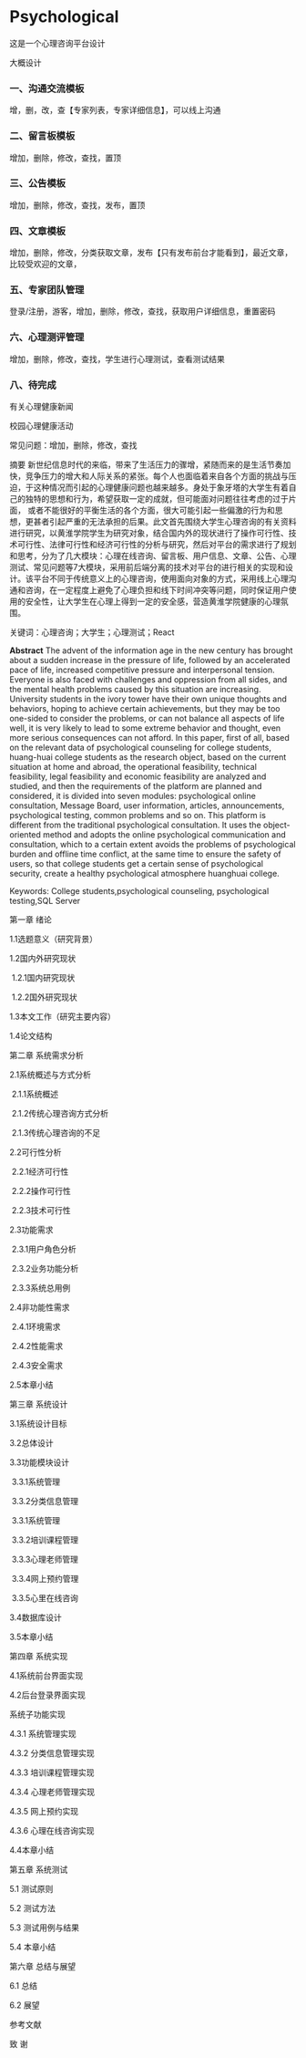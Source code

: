 # Psychological
这是一个心理咨询平台设计

大概设计

### 一、沟通交流模板

增，删，改，查【专家列表，专家详细信息】，可以线上沟通

### 二、留言板模板

增加，删除，修改，查找，置顶

### 三、公告模板

增加，删除，修改，查找，发布，置顶

### 四、文章模板

增加，删除，修改，分类获取文章，发布【只有发布前台才能看到】，最近文章，比较受欢迎的文章，

### 五、专家团队管理

登录/注册，游客，增加，删除，修改，查找，获取用户详细信息，重置密码

### 六、心理测评管理

增加，删除，修改，查找，学生进行心理测试，查看测试结果

### 八、待完成

有关心理健康新闻

校园心理健康活动

常见问题：增加，删除，修改，查找

摘要
新世纪信息时代的来临，带来了生活压力的骤增，紧随而来的是生活节奏加快，竞争压力的增大和人际关系的紧张。每个人也面临着来自各个方面的挑战与压迫，于这种情况而引起的心理健康问题也越来越多。身处于象牙塔的大学生有着自己的独特的思想和行为，希望获取一定的成就，但可能面对问题往往考虑的过于片面，
或者不能很好的平衡生活的各个方面，很大可能引起一些偏激的行为和思想，更甚者引起严重的无法承担的后果。此文首先围绕大学生心理咨询的有关资料进行研究，以黄淮学院学生为研究对象，结合国内外的现状进行了操作可行性、技术可行性、法律可行性和经济可行性的分析与研究，然后对平台的需求进行了规划和思考，分为了几大模块：心理在线咨询、留言板、用户信息、文章、公告、心理测试、常见问题等7大模块，采用前后端分离的技术对平台的进行相关的实现和设计。该平台不同于传统意义上的心理咨询，使用面向对象的方式，采用线上心理沟通和咨询，在一定程度上避免了心理负担和线下时间冲突等问题，同时保证用户使用的安全性，让大学生在心理上得到一定的安全感，营造黄淮学院健康的心理氛围。

关键词：心理咨询；大学生；心理测试；React

**Abstract**
The advent of the information age in the new century has brought about a sudden increase in the pressure of life, followed by an accelerated pace of life, increased competitive pressure and interpersonal tension. Everyone is also faced with challenges and oppression from all sides, and the mental health problems caused by this situation are increasing. University students in the ivory tower have their own unique thoughts and behaviors, hoping to achieve certain achievements, but they may be too one-sided to consider the problems, or can not balance all aspects of life well, it is very likely to lead to some extreme behavior and thought, even more serious consequences can not afford. In this paper, first of all, based on the relevant data of psychological counseling for college students, huang-huai college students as the research object, based on the current situation at home and abroad, the operational feasibility, technical feasibility, legal feasibility and economic feasibility are analyzed and studied, and then the requirements of the platform are planned and considered, it is divided into seven modules: psychological online consultation, Message Board, user information, articles, announcements, psychological testing, common problems and so on. This platform is different from the traditional psychological consultation. It uses the object-oriented method and adopts the online psychological communication and consultation, which to a certain extent avoids the problems of psychological burden and offline time conflict, at the same time to ensure the safety of users, so that college students get a certain sense of psychological security, create a healthy psychological atmosphere huanghuai college.

Keywords: College students,psychological counseling, psychological testing,SQL Server

第一章 绪论

1.1选题意义（研究背景）

1.2国内外研究现状

​	1.2.1国内研究现状

​	1.2.2国外研究现状

1.3本文工作（研究主要内容）

1.4论文结构

第二章 系统需求分析

2.1系统概述与方式分析

​	2.1.1系统概述

​	2.1.2传统心理咨询方式分析

​	2.1.3传统心理咨询的不足

2.2可行性分析

​	2.2.1经济可行性

​	2.2.2操作可行性

​	2.2.3技术可行性

2.3功能需求

​	2.3.1用户角色分析

​	2.3.2业务功能分析

​	2.3.3系统总用例

2.4非功能性需求

​	2.4.1环境需求

​	2.4.2性能需求

​	2.4.3安全需求

2.5本章小结

第三章 系统设计

3.1系统设计目标

3.2总体设计

3.3功能模块设计

​	3.3.1系统管理

​	3.3.2分类信息管理

​	3.3.1系统管理

​	3.3.2培训课程管理

​	3.3.3心理老师管理

​	3.3.4网上预约管理

​	3.3.5心里在线咨询

3.4数据库设计

3.5本章小结

第四章 系统实现

4.1系统前台界面实现

4.2后台登录界面实现

系统子功能实现 

4.3.1 系统管理实现

4.3.2 分类信息管理实现

4.3.3 培训课程管理实现

4.3.4 心理老师管理实现 

4.3.5 网上预约实现

4.3.6 心理在线咨询实现 

4.4本章小结

第五章 系统测试

5.1 测试原则

5.2 测试方法 

5.3 测试用例与结果 

5.4 本章小结 

第六章 总结与展望

6.1 总结

6.2 展望 

参考文献 

致 谢



